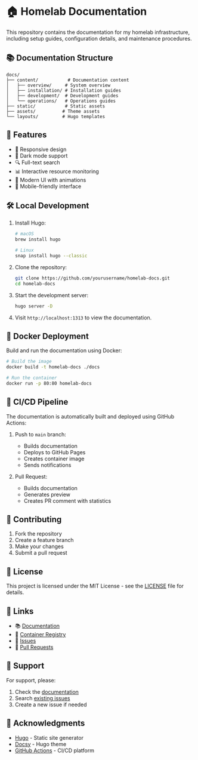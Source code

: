 ﻿# 🏠 Homelab Documentation

This repository contains the documentation for my homelab infrastructure, including setup guides, configuration details, and maintenance procedures.

## 📚 Documentation Structure

```
docs/
├── content/           # Documentation content
│   ├── overview/     # System overview
│   ├── installation/ # Installation guides
│   ├── development/  # Development guides
│   └── operations/   # Operations guides
├── static/           # Static assets
├── assets/          # Theme assets
└── layouts/         # Hugo templates
```

## 🚀 Features

- 📱 Responsive design
- 🌙 Dark mode support
- 🔍 Full-text search
- 📊 Interactive resource monitoring
- 🎨 Modern UI with animations
- 📱 Mobile-friendly interface

## 🛠️ Local Development

1. Install Hugo:
   ```bash
   # macOS
   brew install hugo

   # Linux
   snap install hugo --classic
   ```

2. Clone the repository:
   ```bash
   git clone https://github.com/yourusername/homelab-docs.git
   cd homelab-docs
   ```

3. Start the development server:
   ```bash
   hugo server -D
   ```

4. Visit `http://localhost:1313` to view the documentation.

## 🐳 Docker Deployment

Build and run the documentation using Docker:

```bash
# Build the image
docker build -t homelab-docs ./docs

# Run the container
docker run -p 80:80 homelab-docs
```

## 🔄 CI/CD Pipeline

The documentation is automatically built and deployed using GitHub Actions:

1. Push to `main` branch:
   - Builds documentation
   - Deploys to GitHub Pages
   - Creates container image
   - Sends notifications

2. Pull Request:
   - Builds documentation
   - Generates preview
   - Creates PR comment with statistics

## 📝 Contributing

1. Fork the repository
2. Create a feature branch
3. Make your changes
4. Submit a pull request

## 📄 License

This project is licensed under the MIT License - see the [LICENSE](LICENSE) file for details.

## 🔗 Links

- 📚 [Documentation](https://homelab.ahmed2.com)
- 🐳 [Container Registry](https://github.com/yourusername/homelab-docs/packages)
- 📝 [Issues](https://github.com/yourusername/homelab-docs/issues)
- 🔄 [Pull Requests](https://github.com/yourusername/homelab-docs/pulls)

## 🤝 Support

For support, please:
1. Check the [documentation](https://homelab.ahmed2.com)
2. Search [existing issues](https://github.com/yourusername/homelab-docs/issues)
3. Create a new issue if needed

## 🙏 Acknowledgments

- [Hugo](https://gohugo.io/) - Static site generator
- [Docsy](https://www.docsy.dev/) - Hugo theme
- [GitHub Actions](https://github.com/features/actions) - CI/CD platform
